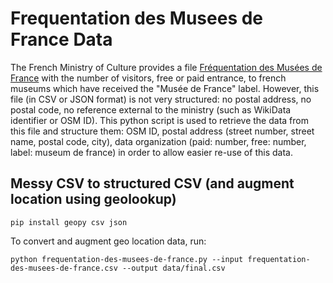 # Frequentation des Musees de France Data

The French Ministry of Culture provides a file [Fréquentation des Musées de France](https://www.data.gouv.fr/fr/datasets/frequentation-des-musees-de-france-1/) with the number of visitors, free or paid entrance, to french museums which have received the "Musée de France" label. However, this file (in CSV or JSON format) is not very structured: no postal address, no postal code, no reference external to the ministry (such as WikiData identifier or OSM ID). This python script is used to retrieve the data from this file and structure them: OSM ID, postal address (street number, street name, postal code, city), data organization (paid: number, free: number, label: museum de france) in order to allow easier re-use of this data.

## Messy CSV to structured CSV (and augment location using geolookup)

```
pip install geopy csv json
```

To convert and augment geo location data, run:
```
python frequentation-des-musees-de-france.py --input frequentation-des-musees-de-france.csv --output data/final.csv
```
